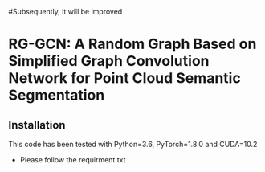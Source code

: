 #Subsequently, it will be improved

# RG-GCN: A Random Graph Based on Simplified Graph Convolution Network for Point Cloud Semantic Segmentation

## Installation
This code has been tested with Python=3.6, PyTorch=1.8.0 and CUDA=10.2

* Please follow the requirment.txt
